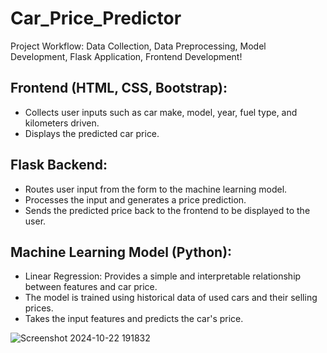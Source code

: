 # Car_Price_Predictor
Project Workflow: Data Collection, Data Preprocessing, Model Development, Flask Application, Frontend Development!
## Frontend (HTML, CSS, Bootstrap):
- Collects user inputs such as car make, model, year, fuel type, and kilometers driven.
- Displays the predicted car price.
## Flask Backend:
- Routes user input from the form to the machine learning model.
- Processes the input and generates a price prediction.
- Sends the predicted price back to the frontend to be displayed to the user.
## Machine Learning Model (Python):
- Linear Regression: Provides a simple and interpretable relationship between features and car price.
- The model is trained using historical data of used cars and their selling prices.
- Takes the input features and predicts the car's price.
  
![Screenshot 2024-10-22 191832](https://github.com/user-attachments/assets/cf4466ed-c155-4ccf-aad3-d75bb7b6ce05)
